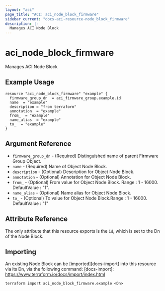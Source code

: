 ```yaml
---
layout: "aci"
page_title: "ACI: aci_node_block_firmware"
sidebar_current: "docs-aci-resource-node_block_firmware"
description: |-
  Manages ACI Node Block
---
```


# aci_node_block_firmware #
Manages ACI Node Block

## Example Usage ##

```hcl
resource "aci_node_block_firmware" "example" {
  firmware_group_dn  = aci_firmware_group.example.id
  name  = "example"
  description = "from terraform"
  annotation  = "example"
  from_  = "example"
  name_alias  = "example"
  to_  = "example"
}
```
## Argument Reference ##
* `firmware_group_dn` - (Required) Distinguished name of parent Firmware Group Object.
* `name` - (Required) Name of Object Node Block.
* `description` - (Optional) Description for Object Node Block.
* `annotation` - (Optional) Annotation for Object Node Block.
* `from_` - (Optional) From value for Object Node Block. Range : 1 - 16000. DefaultValue : "1".
* `name_alias` - (Optional) Name alias for Object Node Block.
* `to_` - (Optional) To value for Object Node Block.Range : 1 - 16000. DefaultValue : "1"



## Attribute Reference

The only attribute that this resource exports is the `id`, which is set to the
Dn of the Node Block.

## Importing ##

An existing Node Block can be [imported][docs-import] into this resource via its Dn, via the following command:
[docs-import]: https://www.terraform.io/docs/import/index.html


```
terraform import aci_node_block_firmware.example <Dn>
```
